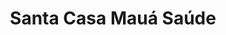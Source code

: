 ---
layout: post
type: post
title: Santa Casa Mauá Saúde
description: "Desenvolvimento do site do Plano de Saúde Santa Casa Mauá utilizando WordPress e Vue.js."
tags: ['Front-end', 'WordPress', 'Vue']
type: single
live: "https://santacasamauasaude.com.br/"
permalink: /portfolio/:title/
---